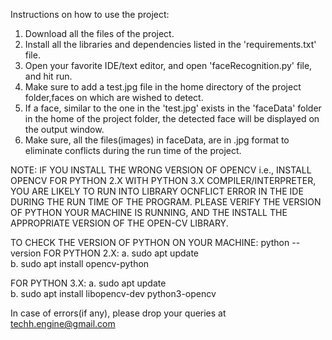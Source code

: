 Instructions on how to use the project:
1. Download all the files of the project.
2. Install all the libraries and dependencies listed in the 'requirements.txt' file.
3. Open your favorite IDE/text editor, and open 'faceRecognition.py' file, and hit run.
4. Make sure to add a test.jpg file in the home directory of the project folder,faces on which are wished to detect.
5. If a face, similar to the one in the 'test.jpg' exists in the 'faceData' folder in the home of the project folder, the detected face will be displayed on the output window.
6. Make sure, all the files(images) in faceData, are in .jpg format to eliminate conflicts during the run time of the project.

NOTE: IF YOU INSTALL THE WRONG VERSION OF OPENCV i.e., INSTALL OPENCV FOR PYTHON 2.X WITH PYTHON 3.X COMPILER/INTERPRETER, YOU ARE LIKELY TO RUN INTO LIBRARY OCNFLICT ERROR IN THE IDE DURING THE RUN TIME OF THE PROGRAM. 
PLEASE VERIFY THE VERSION OF PYTHON YOUR MACHINE IS RUNNING, AND THE INSTALL THE APPROPRIATE VERSION OF THE OPEN-CV LIBRARY.

TO CHECK THE VERSION OF PYTHON ON YOUR MACHINE: python --version
FOR PYTHON 2.X: a. sudo apt update  
                b. sudo apt install opencv-python
                
FOR PYTHON 3.X: a. sudo apt update  
                b. sudo apt install libopencv-dev python3-opencv
                
                
In case of errors(if any), please drop your queries at techh.engine@gmail.com
